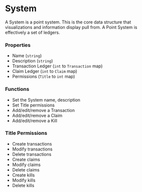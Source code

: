 # System

A System is a point system. This is the core data structure that visualizations and information display pull from. A Point System is effectively a set of ledgers.

### Properties
* Name (`string`)
* Description (`string`)
* Transaction Ledger (`int` to `Transaction` map)
* Claim Ledger (`int` to `Claim` map)
* Permissions (`Title` to `int` map)

### Functions
* Set the System name, description
* Set Title permissions
* Add/edit/remove a Transaction
* Add/edit/remove a Claim
* Add/edit/remove a Kill

### Title Permissions
* Create transactions
* Modify transactions
* Delete transactions
* Create claims
* Modify claims
* Delete claims
* Create kills
* Modify kills
* Delete kills
